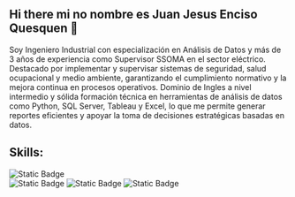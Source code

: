 ## Hi there mi no nombre es Juan Jesus Enciso Quesquen 👋

Soy Ingeniero Industrial con especialización en Análisis de Datos y más de 3 años de experiencia como Supervisor SSOMA en el
sector eléctrico. Destacado por implementar y supervisar sistemas de seguridad, salud ocupacional y medio ambiente,
garantizando el cumplimiento normativo y la mejora continua en procesos operativos. Dominio de Ingles a nivel intermedio
y sólida formación técnica en herramientas de análisis de datos como Python, SQL Server, Tableau y Excel, lo que me
permite generar reportes eficientes y apoyar la toma de decisiones estratégicas basadas en datos.


## Skills:
![Static Badge](https://img.shields.io/badge/Python-green?logo=python)</br>
![Static Badge](https://img.shields.io/badge/Pandas-blue?logo=foodpanda)
![Static Badge](https://img.shields.io/badge/SQL-red?logo=SQL%20SERVER)
![Static Badge](https://img.shields.io/badge/Excel-green?logo=libreofficecalc)


<!--
**jeq14/jeq14** is a ✨ _special_ ✨ repository because its `README.md` (this file) appears on your GitHub profile.

Here are some ideas to get you started:

- 🔭 I’m currently working on ...
- 🌱 I’m currently learning ...
- 👯 I’m looking to collaborate on ...
- 🤔 I’m looking for help with ...
- 💬 Ask me about ...
- 📫 How to reach me: ...
- 😄 Pronouns: ...
- ⚡ Fun fact: ...
-->
